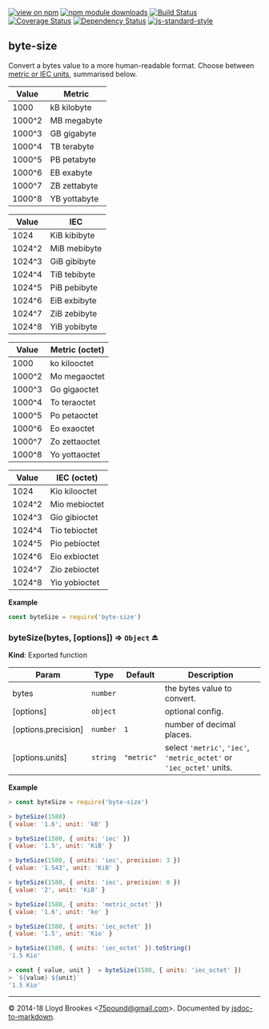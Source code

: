 [![view on npm](https://img.shields.io/npm/v/byte-size.svg)](https://www.npmjs.org/package/byte-size)
[![npm module downloads](https://img.shields.io/npm/dt/byte-size.svg)](https://www.npmjs.org/package/byte-size)
[![Build Status](https://travis-ci.org/75lb/byte-size.svg?branch=master)](https://travis-ci.org/75lb/byte-size)
[![Coverage Status](https://coveralls.io/repos/github/75lb/byte-size/badge.svg?branch=master)](https://coveralls.io/github/75lb/byte-size?branch=master)
[![Dependency Status](https://david-dm.org/75lb/byte-size.svg)](https://david-dm.org/75lb/byte-size)
[![js-standard-style](https://img.shields.io/badge/code%20style-standard-brightgreen.svg)](https://github.com/feross/standard)

<a name="module_byte-size"></a>

## byte-size
Convert a bytes value to a more human-readable format. Choose between [metric or IEC units](https://en.wikipedia.org/wiki/Gigabyte), summarised below.

Value | Metric
----- | -------------
1000  | kB  kilobyte
1000^2 | MB  megabyte
1000^3 | GB  gigabyte
1000^4 | TB  terabyte
1000^5 | PB  petabyte
1000^6 | EB  exabyte
1000^7 | ZB  zettabyte
1000^8 | YB  yottabyte

Value | IEC
----- | ------------
1024  | KiB kibibyte
1024^2 | MiB mebibyte
1024^3 | GiB gibibyte
1024^4 | TiB tebibyte
1024^5 | PiB pebibyte
1024^6 | EiB exbibyte
1024^7 | ZiB zebibyte
1024^8 | YiB yobibyte

Value | Metric (octet)
----- | -------------
1000  | ko  kilooctet
1000^2 | Mo  megaoctet
1000^3 | Go  gigaoctet
1000^4 | To  teraoctet
1000^5 | Po  petaoctet
1000^6 | Eo  exaoctet
1000^7 | Zo  zettaoctet
1000^8 | Yo  yottaoctet

Value | IEC (octet)
----- | ------------
1024  | Kio kilooctet
1024^2 | Mio mebioctet
1024^3 | Gio gibioctet
1024^4 | Tio tebioctet
1024^5 | Pio pebioctet
1024^6 | Eio exbioctet
1024^7 | Zio zebioctet
1024^8 | Yio yobioctet

**Example**
```js
const byteSize = require('byte-size')
```
<a name="exp_module_byte-size--byteSize"></a>

### byteSize(bytes, [options]) ⇒ <code>Object</code> ⏏
**Kind**: Exported function

| Param | Type | Default | Description |
| --- | --- | --- | --- |
| bytes | <code>number</code> |  | the bytes value to convert. |
| [options] | <code>object</code> |  | optional config. |
| [options.precision] | <code>number</code> | <code>1</code> | number of decimal places. |
| [options.units] | <code>string</code> | <code>&quot;metric&quot;</code> | select `'metric'`, `'iec'`, `'metric_octet'` or `'iec_octet'` units. |

**Example**
```js
> const byteSize = require('byte-size')

> byteSize(1580)
{ value: '1.6', unit: 'kB' }

> byteSize(1580, { units: 'iec' })
{ value: '1.5', unit: 'KiB' }

> byteSize(1580, { units: 'iec', precision: 3 })
{ value: '1.543', unit: 'KiB' }

> byteSize(1580, { units: 'iec', precision: 0 })
{ value: '2', unit: 'KiB' }

> byteSize(1580, { units: 'metric_octet' })
{ value: '1.6', unit: 'ko' }

> byteSize(1580, { units: 'iec_octet' })
{ value: '1.5', unit: 'Kio' }

> byteSize(1580, { units: 'iec_octet' }).toString()
'1.5 Kio'

> const { value, unit }  = byteSize(1580, { units: 'iec_octet' })
> `${value} ${unit}`
'1.5 Kio'
```

* * *

&copy; 2014-18 Lloyd Brookes \<75pound@gmail.com\>. Documented by [jsdoc-to-markdown](https://github.com/jsdoc2md/jsdoc-to-markdown).
